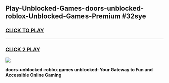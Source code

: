 
## Play-Unblocked-Games-doors-unblocked-roblox-Unblocked-Games-Premium #32sye
<h3>
<a href="https://premium.freeplayer.one?title=doors-unblocked-roblox&ref=12M">CLICK TO PLAY</a></h3>
<hr>

<h3>
<a href="https://premium.freeplayer.one?title=doors-unblocked-roblox&ref=12M">CLICK 2 PLAY</a>
  
</h3>

<a href="https://premium.freeplayer.one?title=doors-unblocked-roblox&ref=12M"><img src="https://clearcache.store/games.png"></a>


**doors-unblocked-roblox games unblocked: Your Gateway to Fun and Accessible Online Gaming**
